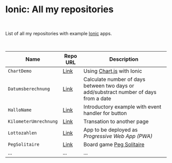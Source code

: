 # Ionic: All my repositories #

<br>

List of all my repositories with example [Ionic](https://ionicframework.com/) apps.

<br>

| Name | Repo URL | Description |
| ---- | -------- | ----------- |
| `ChartDemo` | [Link]([https://github.com/MDecker-MobileComputing/Ionic_HalloName](https://github.com/MDecker-MobileComputing/Ionic_ChartDemo)) | Using [Chart.js](https://www.chartjs.org/) with Ionic |
| `Datumsberechnung` | [Link](https://github.com/MDecker-MobileComputing/Ionic_Datumsberechnung) | Calculate number of days between two days or add/substract number of days from a date |
| `HalloName` | [Link](https://github.com/MDecker-MobileComputing/Ionic_HalloName) | Introductory example with event handler for button |
| `KilometerUmrechnung` | [Link](https://github.com/MDecker-MobileComputing/Ionic_KilometerUmrechnung) | Transation to another page |
| `Lottozahlen` | [Link](https://github.com/MDecker-MobileComputing/Ionic_Lottozahlen) | App to be deployed as *Progressive Web App (PWA)* |
| `PegSolitaire` | [Link](https://github.com/MDecker-MobileComputing/Ionic_PegSolitaire) | Board game [Peg Solitaire](https://en.wikipedia.org/wiki/Peg_solitaire) |
| ...  | ...      | ...         |

<br>
